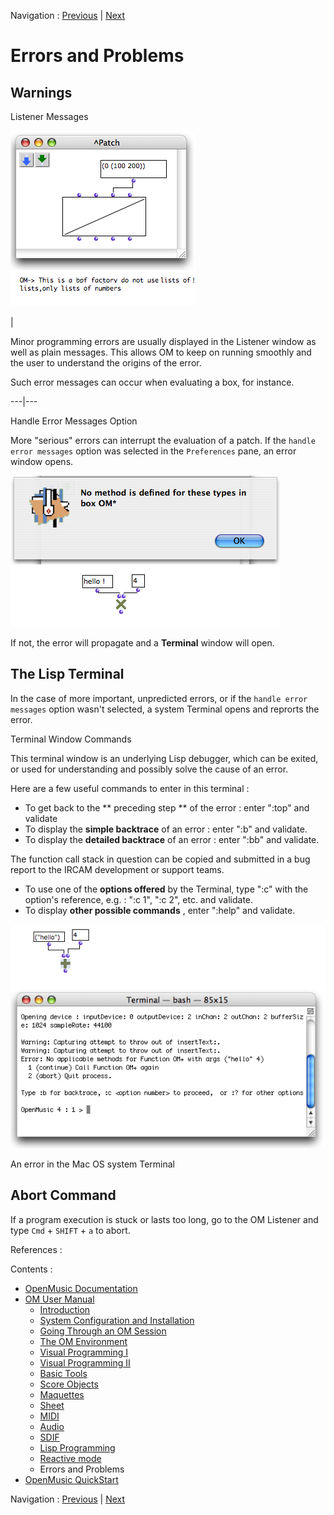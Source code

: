 Navigation : [Previous](LispForOM "page précédente\(Writing Code
for OM\)") | [Next](QuickStart-Chapters "page
suivante\(OpenMusic QuickStart\)")

# Errors and Problems

## Warnings

Listener Messages

![](../res/error1.png)

|

Minor programming errors are usually displayed in the Listener window as well
as plain messages. This allows OM to keep on running smoothly and the user to
understand the origins of the error.

Such error messages can occur when evaluating a box, for instance.  
  
---|---  
  
Handle Error Messages Option

More "serious" errors can interrupt the evaluation of a patch. If the `handle
error messages` option was selected in the `Preferences` pane, an error window
opens.

![](../res/error2.png)

If not, the error will propagate and a **Terminal** window will open.

## The Lisp Terminal

In the case of more important, unpredicted errors, or if the `handle error
messages` option wasn't selected, a system Terminal opens and reprorts the
error.

Terminal Window Commands

This terminal window is an underlying Lisp debugger, which can be exited, or
used for understanding and possibly solve the cause of an error.

Here are a few useful commands to enter in this terminal :

  * To get back to the ** preceding step ** of the error : enter ":top" and validate
  * To display the **simple backtrace** of an error : enter ":b" and validate.
  * To display the  **detailed backtrace** of an error : enter ":bb" and validate.

The function call stack in question can be copied and submitted in a bug
report to the IRCAM development or support teams.

  * To use one of the  **options offered** by the Terminal, type ":c" with the option's reference, e.g. : ":c 1", ":c 2", etc. and validate.
  * To display  **other possible commands** , enter ":help" and validate.

![An error in the Mac OS system Terminal](../res/error3.png)

An error in the Mac OS system Terminal

## Abort Command

If a program execution is stuck or lasts too long, go to the OM Listener and
type `Cmd` \+ `SHIFT` \+ `a` to abort.

References :

Contents :

  * [OpenMusic Documentation](OM-Documentation)
  * [OM User Manual](OM-User-Manual)
    * [Introduction](00-Contents)
    * [System Configuration and Installation](Installation)
    * [Going Through an OM Session](Goingthrough)
    * [The OM Environment](Environment)
    * [Visual Programming I](BasicVisualProgramming)
    * [Visual Programming II](AdvancedVisualProgramming)
    * [Basic Tools](BasicObjects)
    * [Score Objects](ScoreObjects)
    * [Maquettes](Maquettes)
    * [Sheet](Sheet)
    * [MIDI](MIDI)
    * [Audio](Audio)
    * [SDIF](SDIF)
    * [Lisp Programming](Lisp)
    * [Reactive mode](Reactive)
    * Errors and Problems
  * [OpenMusic QuickStart](QuickStart-Chapters)

Navigation : [Previous](LispForOM "page précédente\(Writing Code
for OM\)") | [Next](QuickStart-Chapters "page
suivante\(OpenMusic QuickStart\)")

